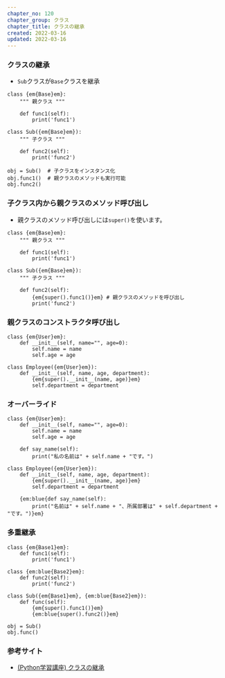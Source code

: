 ```yaml
---
chapter_no: 120
chapter_group: クラス
chapter_title: クラスの継承
created: 2022-03-16
updated: 2022-03-16
---
```

### クラスの継承
- `Sub`クラスが`Base`クラスを継承
```syntax
class {em{Base}em}:
    """ 親クラス """
 
    def func1(self):
        print('func1')
 
class Sub({em{Base}em}):
    """ 子クラス """
 
    def func2(self):
        print('func2')
 
obj = Sub()  # 子クラスをインスタンス化
obj.func1()  # 親クラスのメソッドも実行可能
obj.func2()  
```

### 子クラス内から親クラスのメソッド呼び出し
- 親クラスのメソッド呼び出しには`super()`を使います。
```
class {em{Base}em}:
    """ 親クラス """
 
    def func1(self):
        print('func1')
 
class Sub({em{Base}em}):
    """ 子クラス """
 
    def func2(self):
        {em{super().func1()}em} # 親クラスのメソッドを呼び出し
        print('func2')
```

### 親クラスのコンストラクタ呼び出し
```
class {em{User}em}:
    def __init__(self, name="", age=0):
        self.name = name
        self.age = age

class Employee({em{User}em}):
    def __init__(self, name, age, department):
        {em{super().__init__(name, age)}em}
        self.department = department
```

### オーバーライド
```
class {em{User}em}:
    def __init__(self, name="", age=0):
        self.name = name
        self.age = age

    def say_name(self):
        print("私の名前は" + self.name + "です。")

class Employee({em{User}em}):
    def __init__(self, name, age, department):
        {em{super().__init__(name, age)}em}
        self.department = department

    {em:blue{def say_name(self):
        print("名前は" + self.name + "、所属部署は" + self.department + "です。")}em}
```

### 多重継承
```
class {em{Base1}em}:
    def func1(self):
        print('func1')
 
class {em:blue{Base2}em}:
    def func2(self):
        print('func2')
     
class Sub({em{Base1}em}, {em:blue{Base2}em}):
    def func(self):
        {em{super().func1()}em}
        {em:blue{super().func2()}em}
 
obj = Sub()
obj.func()
```

### 参考サイト
- [(Python学習講座) クラスの継承](https://www.python.ambitious-engineer.com/archives/312)
